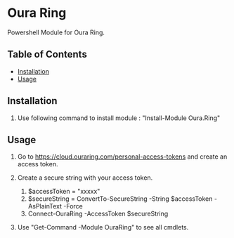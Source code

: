 # Oura Ring

Powershell Module for Oura Ring.

## Table of Contents

- [Installation](#installation)
- [Usage](#usage)

## Installation

1. Use following command to install module : "Install-Module Oura.Ring"

## Usage

1. Go to https://cloud.ouraring.com/personal-access-tokens and create an access token.
2. Create a secure string with your access token.
    1. $accessToken = "xxxxx"
    2. $secureString = ConvertTo-SecureString -String $accessToken -AsPlainText -Force
    3. Connect-OuraRing -AccessToken $secureString

3. Use "Get-Command -Module OuraRing" to see all cmdlets.

